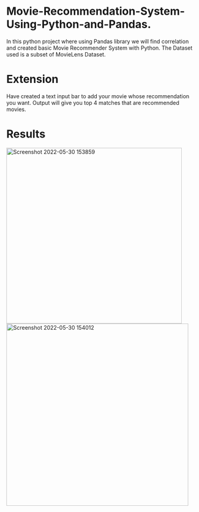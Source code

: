 # Movie-Recommendation-System-Using-Python-and-Pandas.

In this python project where using Pandas library we will find correlation and created basic Movie Recommender System with Python.
The Dataset used is a subset of MovieLens Dataset.

# Extension

Have created a text input bar to add your movie whose recommendation you want. Output will give you top 4 matches that are recommended movies.

# Results
<img width="458" alt="Screenshot 2022-05-30 153859" src="https://user-images.githubusercontent.com/90573789/170970623-2d2eae2f-b6a4-4f98-b1f3-7dfc95fe14d6.png">
<img width="475" alt="Screenshot 2022-05-30 154012" src="https://user-images.githubusercontent.com/90573789/170970636-ffdc7ebb-fdac-46af-9fa5-98f078b845af.png">
